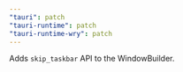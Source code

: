 ```yaml
---
"tauri": patch
"tauri-runtime": patch
"tauri-runtime-wry": patch
---
```


Adds `skip_taskbar` API to the WindowBuilder.
